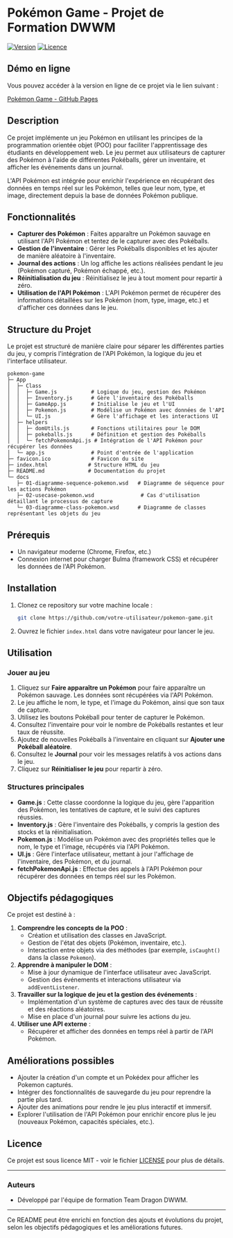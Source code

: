 # Pokémon Game - Projet de Formation DWWM

[![Version](https://img.shields.io/badge/version-1.0.0-blue)](https://github.com/votre-utilisateur/pokemon-game)
[![Licence](https://img.shields.io/badge/licence-MIT-green)](https://opensource.org/licenses/MIT)

## Démo en ligne

Vous pouvez accéder à la version en ligne de ce projet via le lien suivant :

[Pokémon Game - GitHub Pages](https://team-dragon-dwwm-09240525.github.io/pokemon-game/)

## Description

Ce projet implémente un jeu Pokémon en utilisant les principes de la programmation orientée objet (POO) pour faciliter l'apprentissage des étudiants en développement web. Le jeu permet aux utilisateurs de capturer des Pokémon à l'aide de différentes Pokéballs, gérer un inventaire, et afficher les événements dans un journal.

L'API Pokémon est intégrée pour enrichir l'expérience en récupérant des données en temps réel sur les Pokémon, telles que leur nom, type, et image, directement depuis la base de données Pokémon publique.

## Fonctionnalités

- **Capturer des Pokémon** : Faites apparaître un Pokémon sauvage en utilisant l'API Pokémon et tentez de le capturer avec des Pokéballs.
- **Gestion de l'inventaire** : Gérer les Pokéballs disponibles et les ajouter de manière aléatoire à l'inventaire.
- **Journal des actions** : Un log affiche les actions réalisées pendant le jeu (Pokémon capturé, Pokémon échappé, etc.).
- **Réinitialisation du jeu** : Réinitialisez le jeu à tout moment pour repartir à zéro.
- **Utilisation de l'API Pokémon** : L'API Pokémon permet de récupérer des informations détaillées sur les Pokémon (nom, type, image, etc.) et d'afficher ces données dans le jeu.

## Structure du Projet

Le projet est structuré de manière claire pour séparer les différentes parties du jeu, y compris l'intégration de l'API Pokémon, la logique du jeu et l'interface utilisateur.

```
pokemon-game
├─ App
│  ├─ Class
│  │  ├─ Game.js           # Logique du jeu, gestion des Pokémon
│  │  ├─ Inventory.js      # Gère l'inventaire des Pokéballs
│  │  ├─ GameApp.js        # Initialise le jeu et l'UI
│  │  ├─ Pokemon.js        # Modélise un Pokémon avec données de l'API
│  │  └─ UI.js             # Gère l'affichage et les interactions UI
│  ├─ helpers
│  │  ├─ domUtils.js       # Fonctions utilitaires pour le DOM
│  │  ├─ pokeballs.js      # Définition et gestion des Pokéballs
│  │  └─ fetchPokemonApi.js # Intégration de l'API Pokémon pour récupérer les données
│  └─ app.js               # Point d'entrée de l'application
├─ favicon.ico             # Favicon du site
├─ index.html             # Structure HTML du jeu
├─ README.md              # Documentation du projet
└─ docs
   ├─ 01-diagramme-sequence-pokemon.wsd   # Diagramme de séquence pour les actions Pokémon
   ├─ 02-usecase-pokemon.wsd               # Cas d'utilisation détaillant le processus de capture
   └─ 03-diagramme-class-pokemon.wsd      # Diagramme de classes représentant les objets du jeu
```

## Prérequis

- Un navigateur moderne (Chrome, Firefox, etc.)
- Connexion internet pour charger Bulma (framework CSS) et récupérer les données de l'API Pokémon.

## Installation

1. Clonez ce repository sur votre machine locale :

   ```bash
   git clone https://github.com/votre-utilisateur/pokemon-game.git
   ```

2. Ouvrez le fichier `index.html` dans votre navigateur pour lancer le jeu.

## Utilisation

### Jouer au jeu

1. Cliquez sur **Faire apparaître un Pokémon** pour faire apparaître un Pokémon sauvage. Les données sont récupérées via l'API Pokémon.
2. Le jeu affiche le nom, le type, et l'image du Pokémon, ainsi que son taux de capture.
3. Utilisez les boutons Pokéball pour tenter de capturer le Pokémon.
4. Consultez l'inventaire pour voir le nombre de Pokéballs restantes et leur taux de réussite.
5. Ajoutez de nouvelles Pokéballs à l'inventaire en cliquant sur **Ajouter une Pokéball aléatoire**.
6. Consultez le **Journal** pour voir les messages relatifs à vos actions dans le jeu.
7. Cliquez sur **Réinitialiser le jeu** pour repartir à zéro.

### Structures principales

- **Game.js** : Cette classe coordonne la logique du jeu, gère l'apparition des Pokémon, les tentatives de capture, et le suivi des captures réussies.
- **Inventory.js** : Gère l'inventaire des Pokéballs, y compris la gestion des stocks et la réinitialisation.
- **Pokemon.js** : Modélise un Pokémon avec des propriétés telles que le nom, le type et l'image, récupérés via l'API Pokémon.
- **UI.js** : Gère l'interface utilisateur, mettant à jour l'affichage de l'inventaire, des Pokémon, et du journal.
- **fetchPokemonApi.js** : Effectue des appels à l'API Pokémon pour récupérer des données en temps réel sur les Pokémon.

## Objectifs pédagogiques

Ce projet est destiné à :

1. **Comprendre les concepts de la POO** :
   - Création et utilisation des classes en JavaScript.
   - Gestion de l'état des objets (Pokémon, inventaire, etc.).
   - Interaction entre objets via des méthodes (par exemple, `isCaught()` dans la classe `Pokemon`).
2. **Apprendre à manipuler le DOM** :
   - Mise à jour dynamique de l'interface utilisateur avec JavaScript.
   - Gestion des événements et interactions utilisateur via `addEventListener`.
3. **Travailler sur la logique de jeu et la gestion des événements** :
   - Implémentation d'un système de captures avec des taux de réussite et des réactions aléatoires.
   - Mise en place d'un journal pour suivre les actions du jeu.
4. **Utiliser une API externe** :
   - Récupérer et afficher des données en temps réel à partir de l'API Pokémon.

## Améliorations possibles

- Ajouter la création d'un compte et un Pokédex pour afficher les Pokemon capturés.
- Intégrer des fonctionnalités de sauvegarde du jeu pour reprendre la partie plus tard.
- Ajouter des animations pour rendre le jeu plus interactif et immersif.
- Explorer l'utilisation de l'API Pokémon pour enrichir encore plus le jeu (nouveaux Pokémon, capacités spéciales, etc.).

## Licence

Ce projet est sous licence MIT - voir le fichier [LICENSE](LICENSE) pour plus de détails.

---

### Auteurs

- Développé par l'équipe de formation Team Dragon DWWM.

---

Ce README peut être enrichi en fonction des ajouts et évolutions du projet, selon les objectifs pédagogiques et les améliorations futures.
